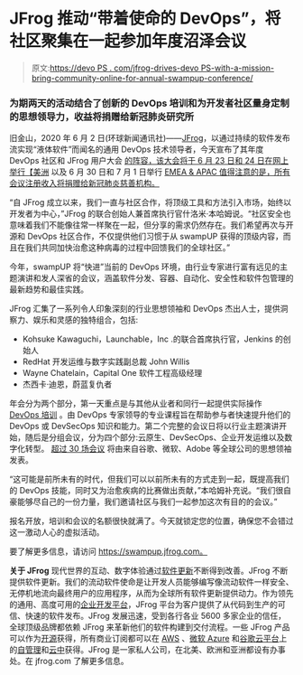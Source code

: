 # JFrog 推动“带着使命的 DevOps”，将社区聚集在一起参加年度沼泽会议

> 原文:[https://devo PS . com/jfrog-drives-devo PS-with-a-mission-bring-community-online-for-annual-swampup-conference/](https://devops.com/jfrog-drives-devops-with-a-mission-brings-community-together-online-for-annual-swampup-conference/)

### 为期两天的活动结合了创新的 DevOps 培训和为开发者社区量身定制的思想领导力，收益将捐赠给新冠肺炎研究所

旧金山，2020 年 6 月 2 日(环球新闻通讯社)——[JFrog](https://www.globenewswire.com/Tracker?data=AOBExjOQLGUbd0kcCKfLu1Oshf32fs2YRXZxP4jOU82GfNVgCB9DXr26LHsSwIUO)，以通过持续的软件发布流实现“液体软件”而闻名的通用 DevOps 技术领导者，今天宣布了其年度 DevOps 社区和 JFrog 用户大会 [的阵容，该大会将于 6 月 23 日和 24 日在网上举行](https://www.globenewswire.com/Tracker?data=VG4DutJGcTNwtjAtcJE1sRwbn02MBz46V_oj9UVkK9Q1hjjz_zhjUV_O-WQphF4AufWWLUyjCPjNNaojbgHhPg==)[【美洲](https://www.globenewswire.com/Tracker?data=1-VOCs77_VSnLRjhzoEBSUh9EodF5wtBCyPtuaO4pxaq1FylyDF-DmbZu0CCQzErGItpBx9kf1h2QzuwSCBfPJ9QCYygJfH5ziTgncJnlJg=) 以及 6 月 30 日和 7 月 1 日举行 [EMEA & APAC 值得注意的是，所有会议注册收入将捐赠给新冠肺炎慈善机构。](https://www.globenewswire.com/Tracker?data=cIMIg0SkaybtA_pB6n9mft2XN-LcUH-_0RKJYtylLz1-BgUbM3tlFNfS63Pu0nUO0eW-uMUxguftxCK2-toVnf7fkhamqCsjMDlO3nx0eek=)

“自 JFrog 成立以来，我们一直与社区合作，将顶级工具和方法引入市场，始终以开发者为中心，”JFrog 的联合创始人兼首席执行官什洛米·本哈姆说。“社区安全也意味着我们不能像往常一样聚在一起，但分享的需求仍然存在。我们希望再次与开源和 DevOps 社区合作，不仅提供他们习惯于从 swampUP 获得的顶级内容，而且在我们共同加快治愈这种病毒的过程中回馈我们的全球社区。”

今年，swampUP 将“快进”当前的 DevOps 环境，由行业专家进行富有远见的主题演讲和发人深省的会议，涵盖软件分发、容器、自动化、安全性和软件包管理的最新趋势和最佳实践。

JFrog 汇集了一系列令人印象深刻的行业思想领袖和 DevOps 杰出人士，提供洞察力、娱乐和灵感的独特组合，包括:

*   Kohsuke Kawaguchi，Launchable，Inc .的联合首席执行官，Jenkins 的创始人
*   RedHat 开发运维与数字实践副总裁 John Willis
*   Wayne Chatelain，Capital One 软件工程高级经理
*   杰西卡·迪恩，蔚蓝复仇者

年会分为两个部分，第一天重点是与其他从业者和同行一起提供实际操作 [DevOps 培训](https://www.globenewswire.com/Tracker?data=IcnEe7fvWv_24hyowqa81QsFqHgeHh1WSO33bgSpJHV53U0qEOYs5gld5wvE2cbRvxa5FLBfHOLm7QRQ1ReZdcpCncMLFsHE6gGV3dyOCYQ=) 。由 DevOps 专家领导的专业课程旨在帮助参与者快速提升他们的 DevOps 或 DevSecOps 知识和能力。第二个完整的会议日将以行业主题演讲开始，随后是分组会议，分为四个部分:云原生、DevSecOps、企业开发运维以及数字化转型。 [超过 30 场会议](https://www.globenewswire.com/Tracker?data=cJTY0x2KHC8IphpOnYlrqpzmIiJv_7FRcPLxT_E4P7rTGnMUn8WDs4vauw024EBwlSInkew7h3INjUBuwhRQ_HOlTZrbJ3I2lrtfkFU-dLE=) 将由来自谷歌、微软、Adobe 等全球公司的思想领袖发表。

“这可能是前所未有的时代，但我们可以以前所未有的方式走到一起，既提高我们的 DevOps 技能，同时又为治愈疾病的比赛做出贡献，”本哈姆补充说。“我们很自豪能够尽自己的一份力量，我们邀请社区与我们一起参加这次有目的的会议。”

报名开放，培训和会议的名额很快就满了。今天就锁定您的位置，确保您不会错过这一激动人心的虚拟活动。

要了解更多信息，请访问 https://swampup.jfrog.com。

**关于 JFrog**
现代世界的互动、数字体验通过[软件更新](https://www.globenewswire.com/Tracker?data=0M_l17MLOBia0XMXXz1JI68nzeZZL9r3NsWN3acTjMfzDUQ9CCCW_FYP3Zgrq7_pWj-zEUBeNJiVk8XKMyLUq4bSdIkjMh0wlb6WJwRrk_A44yURQgYe_IHuAUquE2Ivb3L1VZHcllxJ-E5_AuIZGw==)不断得到改善。JFrog 不断提供软件更新。我们的流动软件使命是让开发人员能够编写像流动软件一样安全、无停机地流向最终用户的应用程序，从而为全球所有软件更新提供动力。作为领先的通用、高度可用的[企业开发平台](https://www.globenewswire.com/Tracker?data=JUezQ5iD2uvIj5jHyzrvM3xYqqkDZguWSDVMFJM5XL9auoNsX2eZYJ6M-I0oa6fp936T6Qw3qMb2JPJJRtrgpwv9NEtSym9yBpZygFGXRiQ=)，JFrog 平台为客户提供了从代码到生产的可信、快速的软件发布。JFrog 发展迅速，受到各行各业 5600 多家企业的信任，全球顶级品牌都依赖 JFrog 来革新他们的软件构建到交付流程。一些 JFrog 产品可以作为[开源](https://www.globenewswire.com/Tracker?data=Cqxlj-CpGo2-WcLf38NZBt7uVfr5MzAus65-jn21Mjq6wH5VaCOp1CE6fwzCwV4yitDb68jn_hTJt-RD_JNWtKYDU8pDXL9-jM-fbHDhXAs=)获得，所有商业订阅都可以在 [AWS](https://www.globenewswire.com/Tracker?data=2VHvTCDAGS0Nojqu7JJZxBygB31U07BMuhgCLirSTRdLFsHN3buq782DX6gSzmHisL5BCxOAYAslT1gWZMQjlH8pTrI59Cr55IxFrWmb20M=) 、[微软 Azure](https://www.globenewswire.com/Tracker?data=fJJkk6TI45HaeLK1P7EoCsUoP8V3gjPeFIBy-4c1yOpixr8ff40HJGMzqp80NjcDZOJEtrCGpLvGHJvfyhLsd8BnX60addOazYzPCOM0q2g=) 和[谷歌云平台](https://www.globenewswire.com/Tracker?data=moE7KxNnWgASGAANshmbzL42vqSOXoJYt1K_LC3PlxlXIFf3LNUI_I5OwaIgJcEehpUItx-0107IM-uTj101oq0NZrjv-pjm541HRSjXHyKDF1NHIlT2EiTCXzGoO-yv)上的[自管理](https://www.globenewswire.com/Tracker?data=FsS9JUAL4wbheUHrw3rJdNTw94D-1TskWg3DBAudVmz1AWW29Okc7foYbIPkAjEDzFYm6ikpSlPn0Js9BzqY0J6isB8JgiRQwRQCmgn6jv0=)和[云中](https://www.globenewswire.com/Tracker?data=sBvZysi_5WNqaQoNNey_pTQ9AFwLoZ7T_ZlMKK50wBALR25Codz2OH-f4hf2Fqegcgu1ghQBmM-TVSKjnlF4iXpHfib9x4BoAf6B8uJwWC3Npo68203tPK8FOiB78w3M)获得。JFrog 是一家私人公司，在北美、欧洲和亚洲都设有办事处。在 jfrog.com 了解更多信息。